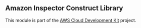 ## Amazon Inspector Construct Library
This module is part of the [AWS Cloud Development Kit](https://github.com/awslabs/aws-cdk) project.
